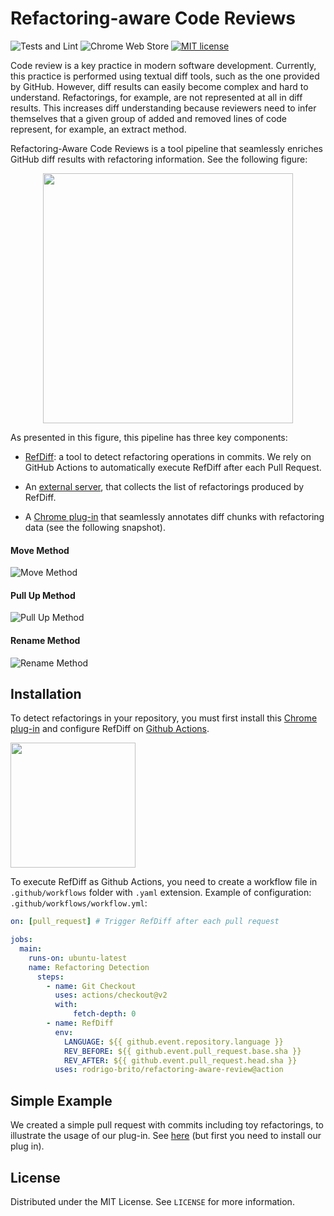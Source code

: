 # Refactoring-aware Code Reviews

![Tests and Lint](https://github.com/rodrigo-brito/refactoring-aware-review/workflows/Tests%20and%20Lint/badge.svg)
![Chrome Web Store](https://img.shields.io/chrome-web-store/v/bclbegekihgpelanbbleaceefgmekjdd)
[![MIT license](https://img.shields.io/badge/License-MIT-blue.svg)](https://lbesson.mit-license.org/)

Code review is a key practice in modern software development. Currently, this practice is performed using textual diff tools, such as the one provided by GitHub. However, diff results can easily become complex and hard to understand. Refactorings, for example, are not represented at all in diff results. This increases diff understanding because reviewers need to infer themselves that a given group of added and removed lines of code represent, for example, an extract method.

Refactoring-Aware Code Reviews is a tool pipeline that seamlessly enriches GitHub diff results with refactoring information. See the following figure:

<p align="center">
    <img src="https://user-images.githubusercontent.com/7620947/76000414-706c7f80-5ee2-11ea-8f21-06bfb2646b36.png" width= "400px" />
</p>

As presented in this figure, this pipeline has three key components:

-   [RefDiff](https://github.com/aserg-ufmg/RefDiff): a tool to detect refactoring operations in commits. We rely on GitHub Actions to automatically execute RefDiff after each Pull Request.

-   An [external server](https://github.com/rodrigo-brito/refactoring-aware-review/tree/server), that collects the list of refactorings produced by RefDiff.

-   A [Chrome plug-in](https://chrome.google.com/webstore/detail/refactoring-aware-review/bclbegekihgpelanbbleaceefgmekjdd) that seamlessly annotates diff chunks with refactoring data (see the following snapshot).

#### Move Method
![Move Method](https://user-images.githubusercontent.com/7620947/76126244-58c5f180-5fdd-11ea-9212-445c147d31cb.png)

#### Pull Up Method
![Pull Up Method](https://user-images.githubusercontent.com/7620947/76126249-595e8800-5fdd-11ea-8a1f-c066d44adbb8.png)

#### Rename Method
![Rename Method](https://user-images.githubusercontent.com/7620947/76126250-59f71e80-5fdd-11ea-8e8a-e3ba73473007.png)

## Installation

To detect refactorings in your repository, you must first install this [Chrome plug-in](https://chrome.google.com/webstore/detail/refactoring-aware-review/bclbegekihgpelanbbleaceefgmekjdd) and configure RefDiff on [Github Actions](https://help.github.com/en/actions/configuring-and-managing-workflows/configuring-a-workflow).

<a href="https://chrome.google.com/webstore/detail/refactoring-aware-diff/bclbegekihgpelanbbleaceefgmekjdd">
    <img width="200px" src="https://user-images.githubusercontent.com/7620947/75341916-26e1bc00-5874-11ea-9526-463ddf1e7f82.png" />
</a>

To execute RefDiff as Github Actions, you need to create a workflow file in `.github/workflows` folder with `.yaml` extension. Example of configuration: `.github/workflows/workflow.yml`:

```yaml
on: [pull_request] # Trigger RefDiff after each pull request

jobs:
  main:
    runs-on: ubuntu-latest
    name: Refactoring Detection
      steps:
        - name: Git Checkout
          uses: actions/checkout@v2
          with:
              fetch-depth: 0
        - name: RefDiff
          env:
            LANGUAGE: ${{ github.event.repository.language }}
            REV_BEFORE: ${{ github.event.pull_request.base.sha }}
            REV_AFTER: ${{ github.event.pull_request.head.sha }}
          uses: rodrigo-brito/refactoring-aware-review@action
```

## Simple Example

We created a simple pull request with commits including toy refactorings, to illustrate the usage of our plug-in. See [here](https://github.com/rodrigo-brito/refactoring-aware-review/pull/5/commits) (but first you need to install our plug in).

## License

Distributed under the MIT License. See `LICENSE` for more information.
